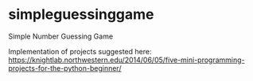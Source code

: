 # simpleguessinggame
Simple Number Guessing Game


Implementation of projects suggested here: https://knightlab.northwestern.edu/2014/06/05/five-mini-programming-projects-for-the-python-beginner/
